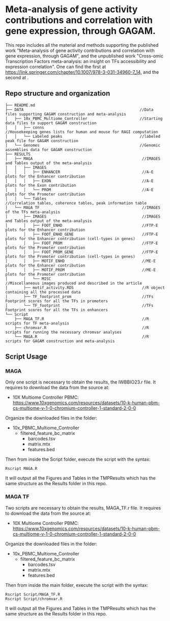 # Meta-analysis of gene activity contributions and correlation with gene expression, through GAGAM.

This repo includes all the material and methods supporting the published work "Meta-analysis of gene activity contributions and correlation with gene expression, through GAGAM", and the unpublished work "Cross-omic Transcription Factors meta-analysis: an insight on TFs accessibility and expression correlation". 
One can find the first at https://link.springer.com/chapter/10.1007/978-3-031-34960-7_14, and the second at .

## Repo structure and organization

~~~~
├── README.md
├── DATA                                                   //Data files supporting GAGAM construction and meta-analysis
│   ├── 10x_PBMC_Multiome_Controller                       //Starting data files to support GAGAM construction
│   │   ├── conns                                          //Housekeeping genes lists for human and mouse for RAGI computation
│   │   └── Labeled peaks                                  //labeled peak file for GAGAM construction
│   └── Genomes                                            //Genomic assemblies data for GAGAM construction
├── RESULTS
│   ├── MAGA                                                //IMAGES and Tables output of the meta-analysis
│   │   ├── IMAGES                                             
│   │   │   ├── ENHANCER                                    //A-E plots for the Enhancer contribution
│   │   │   ├── EXON                                        //A-E plots for the Exon contribution
│   │   │   └── PROM                                        //A-E plots for the Promoter contribution                         
│   │   └── Tables                                          //Correlation tables, coherence tables, peak information table     
│   └── MAGA TF                                             //IMAGES of the TFs meta-analysis
│       ├── IMAGES                                          //IMAGES and Tables output of the meta-analysis 
│       │   ├── FOOT_ENHD                                   //FTP-E plots for the Enhancer contribution
│       │   ├── FOOT_ENHD_GENE                              //FTP-E plots for the Enhancer contribution (cell-types in genes)
│       │   ├── FOOT_PROM                                   //FTP-E plots for the Promoter contribution
│       │   ├── FOOT_PROM_GENE                              //FTP-E plots for the Promoter contribution (cell-types in genes)
│       │   ├── MOTIF_ENHD                                  //ME-E plots for the Enhancer contribution
│       │   ├── MOTIF_PROM                                  //ME-E plots for the Promoter contribution
│       │   └── MISC                                        //Miscellaneous images produced and described in the article                        
│       ├── motif_activity.RDS                              //R object containing all the processed data
│       ├── TF_footprint_prom                               //TFs Footprint scores for all the TFs in promoters
│       └── TF_footprint                                    //TFs Footprint scores for all the TFs in enhancers
└── Script
    ├── MAGA_TF.R                                           //R scripts for TF meta-analysis
    ├── chromvar.R                                          //R scripts for running the necessary chromvar analyses
    └── MAGA.R                                              //R scripts for GAGAM construction and meta-analysis
~~~~

## Script Usage

### MAGA
Only one script is necessary to obtain the results, the IWBBIO23.r file.
It requires to download the data from the source at:
- 10X Multiome Controller PBMC: https://www.10xgenomics.com/resources/datasets/10-k-human-pbm-cs-multiome-v-1-0-chromium-controller-1-standard-2-0-0

Organize the downloaded files in the folder:
- 10x_PBMC_Multiome_Controller
  - filtered_feature_bc_matrix
    - barcodes.tsv
    - matrix.mtx
    - features.bed

Then from inside the Script folder, execute the script with the syntax:
```
Rscript MAGA.R
```

It will output all the Figures and Tables in the TMPResults which has the same structure as the Results folder in this repo.

### MAGA TF
Two scripts are necessary to obtain the results, MAGA_TF.r file.
It requires to download the data from the source at:
- 10X Multiome Controller PBMC: https://www.10xgenomics.com/resources/datasets/10-k-human-pbm-cs-multiome-v-1-0-chromium-controller-1-standard-2-0-0

Organize the downloaded files in the folder:
- 10x_PBMC_Multiome_Controller
  - filtered_feature_bc_matrix
    - barcodes.tsv
    - matrix.mtx
    - features.bed

Then from inside the main folder, execute the script with the syntax:
```
Rscript Script/MAGA_TF.R
Rscript Script/chromvar.R
```

It will output all the Figures and Tables in the TMPResults which has the same structure as the Results folder in this repo.



